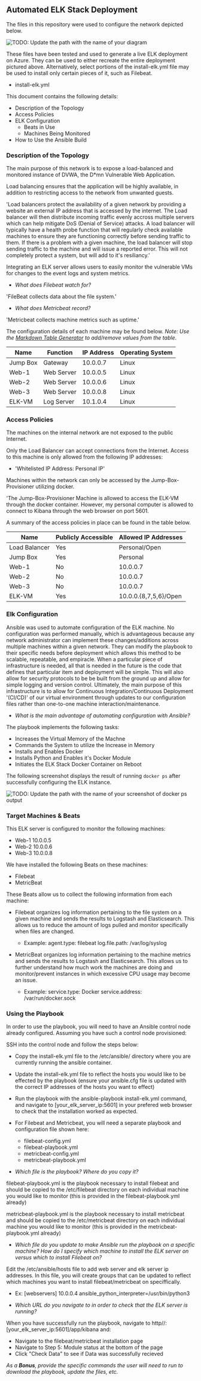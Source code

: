 ## Automated ELK Stack Deployment

The files in this repository were used to configure the network depicted below.

![TODO: Update the path with the name of your diagram](Images/ELK_Network_Diagram.png)

These files have been tested and used to generate a live ELK deployment on Azure. They can be used to either recreate the entire deployment pictured above. Alternatively, select portions of the install-elk.yml file may be used to install only certain pieces of it, such as Filebeat.

  - install-elk.yml

This document contains the following details:
- Description of the Topology
- Access Policies
- ELK Configuration
  - Beats in Use
  - Machines Being Monitored
- How to Use the Ansible Build


### Description of the Topology

The main purpose of this network is to expose a load-balanced and monitored instance of DVWA, the D*mn Vulnerable Web Application.

Load balancing ensures that the application will be highly available, in addition to restricting access to the network from unwanted guests.

'Load balancers protect the availability of a given network by providing a website an external IP address that is accessed by the internet. The Load balancer will then distribute incoming traffic evenly accross multiple servers which can help mitigate DoS (Denial of Service) attacks. A load balancer will typically have a health probe function that will regularly check available machines to ensure they are functioning correctly before sending traffic to them. If there is a problem with a given machine, the load balancer will stop sending traffic to the machine and will issue a reported error. This will not completely protect a system, but will add to it's resiliancy.'   

Integrating an ELK server allows users to easily monitor the vulnerable VMs for changes to the event logs and system metrics.

- _What does Filebeat watch for?_

'FileBeat collects data about the file system.'

- _What does Metricbeat record?_

'Metricbeat collects machine metrics such as uptime.'

The configuration details of each machine may be found below.
_Note: Use the [Markdown Table Generator](http://www.tablesgenerator.com/markdown_tables) to add/remove values from the table_.

| Name     | Function   | IP Address | Operating System |
|----------|------------|------------|------------------|
| Jump Box | Gateway    | 10.0.0.7   | Linux            |
| Web-1    | Web Server | 10.0.0.5   | Linux            |
| Web-2    | Web Server | 10.0.0.6   | Linux            |
| Web-3    | Web Server | 10.0.0.8   | Linux            |
| ELK-VM   | Log Server | 10.1.0.4   | Linux            |

### Access Policies

The machines on the internal network are not exposed to the public Internet. 

Only the Load Balancer can accept connections from the Internet. Access to this machine is only allowed from the following IP addresses:

- 'Whitelisted IP Address: Personal IP'

Machines within the network can only be accessed by the Jump-Box-Provisioner utilizing docker.

'The Jump-Box-Provisioner Machine is allowed to access the ELK-VM through the docker container. However, my personal computer is allowed to connect to Kibana through the web browser on port 5601.

A summary of the access policies in place can be found in the table below.

| Name          | Publicly Accessible | Allowed IP Addresses |
|---------------|---------------------|----------------------|
| Load Balancer | Yes                 | Personal/Open        |
| Jump Box      | Yes                 | Personal             |
| Web-1         | No                  | 10.0.0.7             |
| Web-2         | No                  | 10.0.0.7             |
| Web-3         | No                  | 10.0.0.7             |
| ELK-VM        | Yes                 | 10.0.0.{8,7,5,6}/Open|

### Elk Configuration

Ansible was used to automate configuration of the ELK machine. No configuration was performed manually, which is advantageous because any network administrator can implement these changes/additions across multiple machines within a given network. They can modify the playbook to their specific needs before deployment which allows this method to be scalable, repeatable, and empiracle. When a particular piece of infrastructure is needed, all that is needed in the future is the code that defines that particular item and deployment will be simple. This will also allow for security protocols to be be built from the ground up and allow for simple logging and version control. Ultimately, the main purpose of this infrastructure is to allow for Continuous Integration/Continuous Deployment '(CI/CD)' of our virtual environment through updates to our configuration files rather than one-to-one machine interaction/maintenance.  

- _What is the main advantage of automating configuration with Ansible?_

The playbook implements the following tasks:
- Increases the Virtual Memory of the Machne
- Commands the System to utilize the Increase in Memory
- Installs and Enables Docker 
- Installs Python and Enables it's Docker Module
- Initiates the ELK Stack Docker Container on Reboot 

The following screenshot displays the result of running `docker ps` after successfully configuring the ELK instance.

![TODO: Update the path with the name of your screenshot of docker ps output](Images/sudo_docker_ps.png)

### Target Machines & Beats
This ELK server is configured to monitor the following machines:
- Web-1 10.0.0.5
- Web-2 10.0.0.6
- Web-3 10.0.0.8

We have installed the following Beats on these machines:
- Filebeat
- MetricBeat

These Beats allow us to collect the following information from each machine:

- Filebeat organizes log information pertaining to the file system on a given machine and sends the results to Logstash and Elasticsearch. This allows us to reduce the amount of logs pulled and monitor specifically when files are changed.
  - Example: agent.type: filebeat log.file.path: /var/log/syslog

- MetricBeat organizes log information pertaining to the machine metrics and sends the results to Logstash and Elasticsearch. This allows us to further understand how much work the machines are doing and monitor/prevent instances in which excessive CPU usage may become an issue.
  - Example: service.type: Docker service.address: /var/run/docker.sock 

### Using the Playbook
In order to use the playbook, you will need to have an Ansible control node already configured. Assuming you have such a control node provisioned: 

SSH into the control node and follow the steps below:
- Copy the install-elk.yml file to the /etc/ansible/ directory where you are currently running the ansible container.
- Update the install-elk.yml file to reflect the hosts you would like to be effected by the playbook (ensure your ansible.cfg file is updated with the correct IP addresses of the hosts you want to effect)
- Run the playbook with the ansible-playbook install-elk.yml command, and navigate to [your_elk_server_ip:5601] in your prefered web browser to check that the installation worked as expected.
- For Filebeat and Metricbeat, you will need a separate playbook and configuration file shown here:
  - filebeat-config.yml
  - filebeat-playbook.yml
  - metricbeat-config.yml
  - metricbeat-playbook.yml

- _Which file is the playbook? Where do you copy it?_

filebeat-playbook.yml is the playbook necessary to install filebeat and should be copied to the /etc/filebeat directory on each individual machine you would like to monitor (this is provided in the filebeat-playbook.yml already)

metricbeat-playbook.yml is the playbook necessary to install metricbeat and should be copied to the /etc/metricbeat directory on each individual machine you would like to monitor (this is provided in the metricbeat-playbook.yml already)

- _Which file do you update to make Ansible run the playbook on a specific machine? How do I specify which machine to install the ELK server on versus which to install Filebeat on?_

Edit the /etc/ansible/hosts file to add web server and elk server ip addresses. In this file, you will create groups that can be updated to reflect which machines you want to install filebeat/metricbeat on speciffically.
 - Ex: [webservers]
       10.0.0.4 ansible_python_interpreter=/usr/bin/python3

- _Which URL do you navigate to in order to check that the ELK server is running?_

When you have successfully run the playbook, navigate to http//:[your_elk_server_ip:5601]/app/kibana and:

- Navigate to the filebeat/metricbeat installation page
- Navigate to Step 5: Module status at the bottom of the page
- Click "Check Data" to see if Data was successfully recieved 

_As a **Bonus**, provide the specific commands the user will need to run to download the playbook, update the files, etc._
